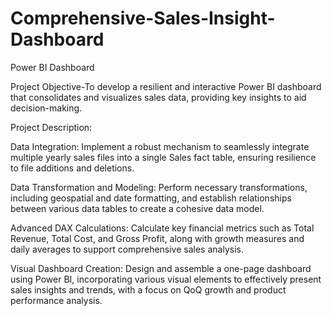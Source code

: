 # Comprehensive-Sales-Insight-Dashboard

Power BI Dashboard

Project Objective-To develop a resilient and interactive Power BI dashboard that consolidates and visualizes sales data, providing key insights to aid decision-making.

Project Description:

Data Integration: Implement a robust mechanism to seamlessly integrate multiple yearly sales files into a single Sales fact table, ensuring resilience to file additions and deletions.

Data Transformation and Modeling: Perform necessary transformations, including geospatial and date formatting, and establish relationships between various data tables to create a cohesive data model.

Advanced DAX Calculations: Calculate key financial metrics such as Total Revenue, Total Cost, and Gross Profit, along with growth measures and daily averages to support comprehensive sales analysis.

Visual Dashboard Creation: Design and assemble a one-page dashboard using Power BI, incorporating various visual elements to effectively present sales insights and trends, with a focus on QoQ growth and product performance analysis.
